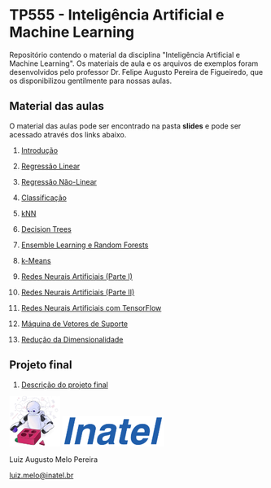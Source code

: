 # TP555 - Inteligência Artificial e Machine Learning

Repositório contendo o material da disciplina "Inteligência Artificial e Machine Learning".
Os materiais de aula e os arquivos de exemplos foram desenvolvidos pelo professor Dr. Felipe Augusto Pereira de Figueiredo, que os disponibilizou gentilmente para nossas aulas.

## Material das aulas

O material das aulas pode ser encontrado na pasta **slides** e pode ser acessado através dos links abaixo.

1. [Introdução](https://github.com/luiz10ml/tp555-ml/blob/main/slides/TP555_Introdu%C3%A7%C3%A3o.pdf)

2. [Regressão Linear](https://github.com/luiz10ml/tp555-ml/blob/main/slides/TP555_Regress%C3%A3o_Linear.pdf)

3. [Regressão Não-Linear](https://github.com/luiz10ml/tp555-ml/blob/main/slides/TP555_Regress%C3%A3o_para_Modelos_N%C3%A3o_Lineares.pdf)

4. [Classificação](https://github.com/luiz10ml/tp555-ml/blob/main/slides/TP555_Classificadores.pdf)

5. [kNN](https://github.com/luiz10ml/tp555-ml/blob/main/slides/TP555_kNN.pdf)

6. [Decision Trees](https://github.com/luiz10ml/tp555-ml/blob/main/slides/TP555_Decision_Trees.pdf)

7. [Ensemble Learning e Random Forests](https://github.com/luiz10ml/tp555-ml/blob/main/slides/TP555_Ensemble_Learning_and_Random_Forests.pdf)

8. [k-Means](https://github.com/luiz10ml/tp555-ml/blob/main/slides/TP555_kMeans.pdf)

9. [Redes Neurais Artificiais (Parte I)](https://github.com/luiz10ml/tp555-ml/blob/main/slides/TP555_Redes_Neurais_Artificiais_parte_1.pdf)

10. [Redes Neurais Artificiais (Parte II)](https://github.com/luiz10ml/tp555-ml/blob/main/slides/TP555_Redes_Neurais_Artificiais_parte_2.pdf)

11. [Redes Neurais Artificiais com TensorFlow](https://github.com/luiz10ml/tp555-ml/blob/main/slides/TP555_Treinando_RNAs_Com_tensorflow.pdf)

12. [Máquina de Vetores de Suporte](https://github.com/luiz10ml/tp555-ml/blob/main/slides/TP555_M%C3%A1quina_de_Vetores_de_Suporte.pdf)

13. [Redução da Dimensionalidade](https://github.com/luiz10ml/tp555-ml/blob/main/slides/TP555_Redu%C3%A7%C3%A3o_da_Dimensionalidade.pdf)

## Projeto final

1. [Descrição do projeto final](https://github.com/luiz10ml/tp555-ml/blob/main/projeto/TP555%20-%20Projeto%20Pr%C3%A1tico.pdf)

<img src="/figures/ml_logo1.png" width="100px"> <img src="/figures/inatel_logo.png" width="200px">

Luiz Augusto Melo Pereira

luiz.melo@inatel.br